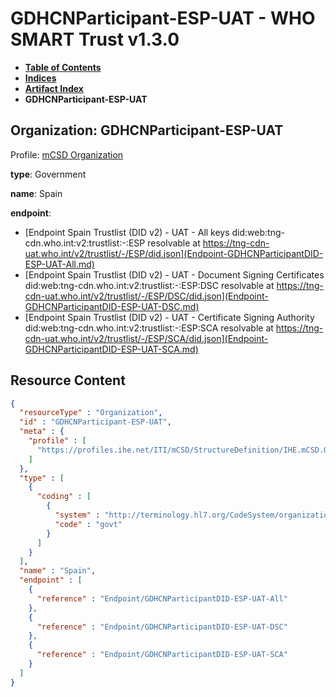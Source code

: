 # GDHCNParticipant-ESP-UAT - WHO SMART Trust v1.3.0

* [**Table of Contents**](toc.md)
* [**Indices**](indices.md)
* [**Artifact Index**](artifacts.md)
* **GDHCNParticipant-ESP-UAT**

## Organization: GDHCNParticipant-ESP-UAT

Profile: [mCSD Organization](https://profiles.ihe.net/ITI/mCSD/4.0.0/StructureDefinition-IHE.mCSD.Organization.html)

**type**: Government

**name**: Spain

**endpoint**: 

* [Endpoint Spain Trustlist (DID v2) - UAT - All keys did:web:tng-cdn.who.int:v2:trustlist:-:ESP resolvable at https://tng-cdn-uat.who.int/v2/trustlist/-/ESP/did.json](Endpoint-GDHCNParticipantDID-ESP-UAT-All.md)
* [Endpoint Spain Trustlist (DID v2) - UAT - Document Signing Certificates did:web:tng-cdn.who.int:v2:trustlist:-:ESP:DSC resolvable at https://tng-cdn-uat.who.int/v2/trustlist/-/ESP/DSC/did.json](Endpoint-GDHCNParticipantDID-ESP-UAT-DSC.md)
* [Endpoint Spain Trustlist (DID v2) - UAT - Certificate Signing Authority did:web:tng-cdn.who.int:v2:trustlist:-:ESP:SCA resolvable at https://tng-cdn-uat.who.int/v2/trustlist/-/ESP/SCA/did.json](Endpoint-GDHCNParticipantDID-ESP-UAT-SCA.md)



## Resource Content

```json
{
  "resourceType" : "Organization",
  "id" : "GDHCNParticipant-ESP-UAT",
  "meta" : {
    "profile" : [
      "https://profiles.ihe.net/ITI/mCSD/StructureDefinition/IHE.mCSD.Organization"
    ]
  },
  "type" : [
    {
      "coding" : [
        {
          "system" : "http://terminology.hl7.org/CodeSystem/organization-type",
          "code" : "govt"
        }
      ]
    }
  ],
  "name" : "Spain",
  "endpoint" : [
    {
      "reference" : "Endpoint/GDHCNParticipantDID-ESP-UAT-All"
    },
    {
      "reference" : "Endpoint/GDHCNParticipantDID-ESP-UAT-DSC"
    },
    {
      "reference" : "Endpoint/GDHCNParticipantDID-ESP-UAT-SCA"
    }
  ]
}

```
